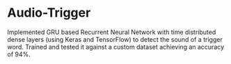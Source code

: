 # Audio-Trigger

Implemented GRU based Recurrent Neural Network with time distributed dense layers (using Keras and TensorFlow) to detect the sound of a trigger word. Trained and tested it against a custom dataset achieving an accuracy of 94%. 
